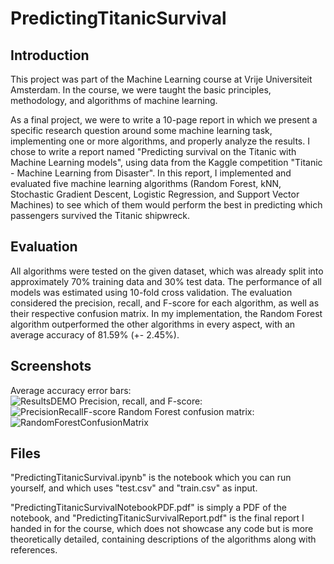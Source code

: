 # PredictingTitanicSurvival

## Introduction
This project was part of the Machine Learning course at Vrije Universiteit Amsterdam. In the course, we were taught the basic principles, methodology, and algorithms of machine learning.

As a final project, we were to write a 10-page report in which we present a specific research question around some machine learning task, implementing one or more algorithms, and properly analyze the results. I chose to write a report named "Predicting survival on the Titanic with Machine Learning models", using data from the Kaggle competition "Titanic - Machine Learning from Disaster". In this report, I implemented and evaluated five machine learning algorithms (Random Forest, kNN, Stochastic Gradient Descent, Logistic Regression, and Support Vector Machines) to see which of them would perform the best in predicting which passengers survived the Titanic shipwreck. 

## Evaluation

All algorithms were tested on the given dataset, which was already split into approximately 70% training data and 30% test data. The performance of all models was estimated using 10-fold cross validation. The evaluation considered the precision, recall, and F-score for each algorithm, as well as their respective confusion matrix. In my implementation, the Random Forest algorithm outperformed the other algorithms in every aspect, with an average accuracy of 81.59% (+- 2.45%).

## Screenshots

Average accuracy error bars:  
![ResultsDEMO](https://user-images.githubusercontent.com/30833034/126154238-7c373daa-4c5a-4ecb-8b5c-6b47be90578f.png)
Precision, recall, and F-score:  
![PrecisionRecallF-score](https://user-images.githubusercontent.com/30833034/132021535-661a48fb-2747-4aad-a8c9-de288b68d862.png)
Random Forest confusion matrix:  
![RandomForestConfusionMatrix](https://user-images.githubusercontent.com/30833034/132021540-c39c85b6-0b4b-44ba-a061-264daf2b602d.png)

## Files
"PredictingTitanicSurvival.ipynb" is the notebook which you can run yourself, and which uses "test.csv" and "train.csv" as input.

"PredictingTitanicSurvivalNotebookPDF.pdf" is simply a PDF of the notebook, and "PredictingTitanicSurvivalReport.pdf" is the final report I handed in for the course, which does not showcase any code but is more theoretically detailed, containing descriptions of the algorithms along with references.



